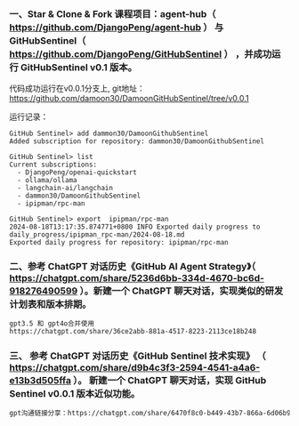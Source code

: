 ### 一、Star & Clone & Fork 课程项目：agent-hub（ https://github.com/DjangoPeng/agent-hub ） 与 GitHubSentinel（ https://github.com/DjangoPeng/GitHubSentinel ） ，并成功运行 GitHubSentinel v0.1 版本。

代码成功运行在v0.0.1分支上, git地址：https://github.com/damoon30/DamoonGitHubSentinel/tree/v0.0.1

运行记录：
```shell
GitHub Sentinel> add dammon30/DamoonGithubSentinel
Added subscription for repository: dammon30/DamoonGithubSentinel

GitHub Sentinel> list
Current subscriptions:
  - DjangoPeng/openai-quickstart
  - ollama/ollama
  - langchain-ai/langchain
  - dammon30/DamoonGithubSentinel
  - ipipman/rpc-man

GitHub Sentinel> export  ipipman/rpc-man
2024-08-18T13:17:35.874771+0800 INFO Exported daily progress to daily_progress/ipipman_rpc-man/2024-08-18.md
Exported daily progress for repository: ipipman/rpc-man

```



### 二、参考 ChatGPT 对话历史《GitHub AI Agent Strategy》（ https://chatgpt.com/share/5236d6bb-334d-4670-bc6d-918276490599 ）。新建一个 ChatGPT 聊天对话，实现类似的研发计划表和版本排期。

```markdown
gpt3.5 和 gpt4o合并使用
https://chatgpt.com/share/36ce2abb-881a-4517-8223-2113ce18b248
```

### 三、 参考 ChatGPT 对话历史《GitHub Sentinel 技术实现》 （ https://chatgpt.com/share/d9b4c3f3-2594-4541-a4a6-e13b3d505ffa ）。 新建一个 ChatGPT 聊天对话，实现 GitHub Sentinel v0.0.1 版本近似功能。


```markdown
gpt沟通链接分享：https://chatgpt.com/share/6470f8c0-b449-43b7-866a-6d06b9eaf3c7
```
